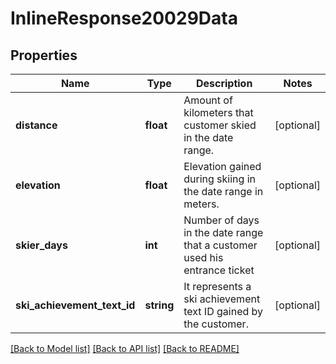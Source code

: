 # InlineResponse20029Data

## Properties
Name | Type | Description | Notes
------------ | ------------- | ------------- | -------------
**distance** | **float** | Amount of kilometers that customer skied in the date range. | [optional] 
**elevation** | **float** | Elevation gained during skiing in the date range in meters. | [optional] 
**skier_days** | **int** | Number of days in the date range that a customer used his entrance ticket | [optional] 
**ski_achievement_text_id** | **string** | It represents a ski achievement text ID gained by the customer. | [optional] 

[[Back to Model list]](../../README.md#documentation-for-models) [[Back to API list]](../../README.md#documentation-for-api-endpoints) [[Back to README]](../../README.md)

